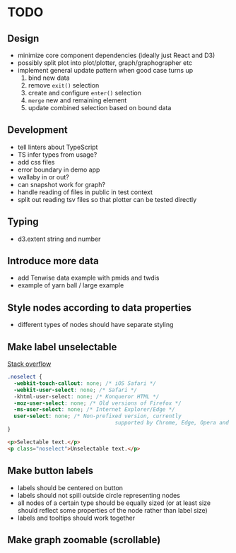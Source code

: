 # TODO

## Design

- minimize core component dependencies (ideally just React and D3)
- possibly split plot into plot/plotter, graph/graphographer etc
- implement general update pattern when good case turns up
  1. bind new data
  2. remove `exit()` selection
  3. create and configure `enter()` selection
  4. `merge` new and remaining element
  5. update combined selection based on bound data

## Development

- tell linters about TypeScript
- TS infer types from usage?
- add css files
- error boundary in demo app
- wallaby in or out?
- can snapshot work for graph?
- handle reading of files in public in test context
- split out reading tsv files so that plotter can be tested directly

## Typing

- d3.extent string and number

## Introduce more data

- add Tenwise data example with pmids and twdis
- example of yarn ball / large example

## Style nodes according to data properties

- different types of nodes should have separate styling

## Make label unselectable

[Stack overflow](https://stackoverflow.com/questions/826782/how-to-disable-text-selection-highlighting)

```css
.noselect {
  -webkit-touch-callout: none; /* iOS Safari */
  -webkit-user-select: none; /* Safari */
  -khtml-user-select: none; /* Konqueror HTML */
  -moz-user-select: none; /* Old versions of Firefox */
  -ms-user-select: none; /* Internet Explorer/Edge */
  user-select: none; /* Non-prefixed version, currently
                                  supported by Chrome, Edge, Opera and Firefox */
}
```

```html
<p>Selectable text.</p>
<p class="noselect">Unselectable text.</p>
```

## Make button labels

- labels should be centered on button
- labels should not spill outside circle representing nodes
- all nodes of a certain type should be equally sized (or at least size should reflect some properties of the node rather than label size)
- labels and tooltips should work together

## Make graph zoomable (scrollable)

